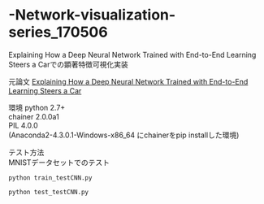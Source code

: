 # -Network-visualization-series_170506
Explaining How a Deep Neural Network Trained with End-to-End Learning Steers a Carでの顕著特徴可視化実装

元論文
[Explaining How a Deep Neural Network Trained with End-to-End Learning Steers a Car](https://arxiv.org/abs/1704.07911)

環境
python 2.7+  
chainer 2.0.0a1  
PIL 4.0.0  
(Anaconda2-4.3.0.1-Windows-x86_64 にchainerをpip installした環境)  

テスト方法  
MNISTデータセットでのテスト

```
python train_testCNN.py
```

```
python test_testCNN.py
```

